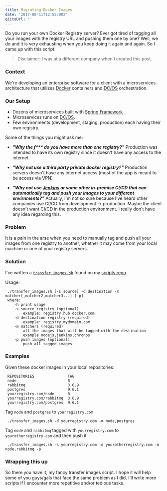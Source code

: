 ```yaml
---
title: Migrating Docker Images
date: '2017-08-11T12:55:00Z'
qiitaUrl: ''
---
```


Do you run your own Docker Registry server? Ever got tired of tagging
all your images with the registry URL and pushing them one by one? Well,
we do and it is very exhausting when you keep doing it again and again. So
I came up with this script.
<!--excerpt-->

> Disclaimer: I was at a different company when I created this post.

### Context

We're developing an enterprise software for a client with a microservices
architecture that utilizes [Docker][] containers and [DC/OS][]
orchestration.

### Our Setup

- Dozens of microservices built with [Spring Framework][]
- Microservices runs on [DC/OS][].
- Few environments (development, staging, production) each having their
  own registry.

Some of the things you might ask me:

- **_"Why the f\*\*\* do you have more than one registry?"_**
  Production was intended to have its own registry since it doesn't have
  any access to the internet.

- **_"Why not use a third party private docker registry?"_**
  Production servers doesn't have any internet access (most of the app
  is meant to be access via VPN)

- **_"Why not use [Jenkins][] or some other in-premise CI/CD that
  can automatically tag and push your images to your different
  envirnments?"_**
  Actually, I'm not so sure because I've heard other companies use CI/CD
  from development -> production. Maybe the client doesn't want CI/CD in
  the production environment. I really don't have any idea regarding this.

### Problem

It is a pain in the arse when you need to manually tag and push all your
images from one registry to another, whether it may come from your local
machine or one of your registry servers.

### Solution

I've written a [`transfer_images.sh`][transferscript] found on my
[scripts repo][scriptsrepo].

Usage:

```shell
 ./transfer_images.sh [-s source] -d destination -m matcher[,matcher2,matcher3...] [-p]
 where:
    -h print usage
    -s source registry (optional)
        example: registry.hub.docker.com
    -d destination registry (required)
        example: registry.mydomain.com
    -m matchers (required)
        all the images that will be tagged with the destination
        example nodejs,jenkins,chronos
    -p push images (optional)
        push all tagged images
```

### Examples

Given these docker images in your local repositories:

```shell
 REPOSITORIES               TAG
 node                       8
 rabbitmq                   3.6.9
 postgres                   9.6.1
 yourregistry.com/node      8
 yourregistry.com/rabbitmq  3.6.9
 yourregistry.com/postgres  9.6.1
```

Tag `node` and `postgres` to `yourregistry.com`

```shell
 ./transfer_images.sh -d yourregistry.com -m node,postgres
```

Tag `node` and `rabbitmq` tagged with `yourregistry.com` to `yourotherregistry.com` and then push it

```shell
 ./transfer_images.sh -s yourregistry.com -d yourotherregistry.com -m node,rabbitmq -p
```

### Wrapping this up

So there you have it, my fancy transfer images script. I hope it will help
some of you guys/gals that face the same problem as I did. I'll write
more scripts if I encounter more repetitive and/or tedious tasks.

[docker]: https://www.docker.com/
[spring framework]: https://spring.io/
[dc/os]: https://dcos.io/
[jenkins]: https://jenkins.io/
[transferscript]: https://github.com/nasvillanueva/scripts/blob/master/transfer_images.sh
[scriptsrepo]: https://github.com/nasvillanueva/scripts
